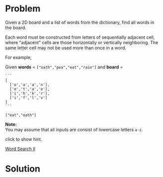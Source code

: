 
# Problem

Given a 2D board and a list of words from the dictionary, find all words in
the board.

Each word must be constructed from letters of sequentially adjacent cell,
where "adjacent" cells are those horizontally or vertically neighboring. The
same letter cell may not be used more than once in a word.

For example,

Given **words** = `["oath","pea","eat","rain"]` and **board** =

    ```
    [
      ['o','a','a','n'],
      ['e','t','a','e'],
      ['i','h','k','r'],
      ['i','f','l','v']
    ]
    ```

`["eat","oath"]`

**Note:**  
You may assume that all inputs are consist of lowercase letters `a-z`.

click to show hint.



[Word Search II](https://leetcode.com/problems/word-search-ii)

# Solution



